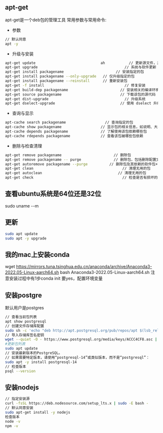 ## apt-get
apt-get是一个deb包的管理工具
常用参数与常用命令:
- 参数
```sh
// 默认同意
apt -y 
```
- 升级与安装
```sh
apt-get update						        ah           // 更新源文件，并不会做任何安装升级操作
apt-get upgrade						                   // 系统与软件更新
apt-get install packagename				           // 安装指定的包
apt-get install packagename --only-upgrade	 // 仅升级指定的包
apt-get install packagename --reinstall   	 // 重新安装包
apt-get -f install   					               // 修复安装
apt-get build-dep packagename				         // 安装相关的编译环境
apt-get source packagename  				         // 下载该包的源代码
apt-get dist-upgrade 					               // 升级系统
apt-get dselect-upgrade 				             // 使用 dselect 升级
```
- 查询与显示
```sh
apt-cache search packagename 				  // 查询指定的包  　　
apt-cache show packagename 				    // 显示包的相关信息，如说明、大小、版本等 
apt-cache depends packagename 				// 了解使用该包依赖哪些包
apt-cache rdepends packagename 				// 查看该包被哪些包依赖
```
- 删除与检查清理
```sh
apt-get remove packagename				          // 删除包  　　
apt-get remove packagename -- purge 			  // 删除包，包括删除配置文件等 
apt-get autoremove packagename --purge 			// 删除包及其依赖的软件包+配置文件等（只对6.10有效，推荐使用）
apt-get clean 						                  // 清理无用的包 
apt-get autoclean 					                // 清理无用的包 
apt-get check 						                  // 检查是否有损坏的依赖
```

## 查看ubuntu系统是64位还是32位
sudo uname --m

## 更新
```sh
sudo apt update
sudo apt -y upgrade
```

## 我的mac上安装conda
wget https://mirrors.tuna.tsinghua.edu.cn/anaconda/archive/Anaconda3-2022.05-Linux-aarch64.sh
bash Anaconda3-2022.05-Linux-aarch64.sh
注意安装过程中有1步conda init 要yes，配置环境变量

## 安装postgre
默认用户是postgres
```sh
// 查看当前包列表
apt show postgresql
// 创建文件存储库配置
sudo sh -c 'echo "deb http://apt.postgresql.org/pub/repos/apt $(lsb_release -cs)-pgdg main" > /etc/apt/sources.list.d/pgdg.list'
// 导入存储库签名密钥
wget --quiet -O - https://www.postgresql.org/media/keys/ACCC4CF8.asc | sudo apt-key add -
#更新包列表
sudo apt update
// 安装最新版本的PostgreSQL。
// 如果需要特定版本，请使用“postgresql-14”或类似版本，而不是“postgresql”：
sudo apt -y install postgresql-14
// 检查版本
psql --version
```

## 安装nodejs
```sh
// 指定安装源
curl -fsSL https://deb.nodesource.com/setup_lts.x | sudo -E bash -
// 默认同意安装
sudo apt-get install -y nodejs
检查版本
node -v 
npm -v
```

